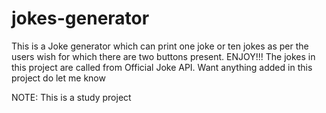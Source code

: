# jokes-generator
This is a Joke generator which can print one joke or ten jokes as per the users wish for which there are two buttons present. ENJOY!!!
The jokes in this project are called from Official Joke API.
Want anything added in this project do let me know


NOTE: This is a study project
